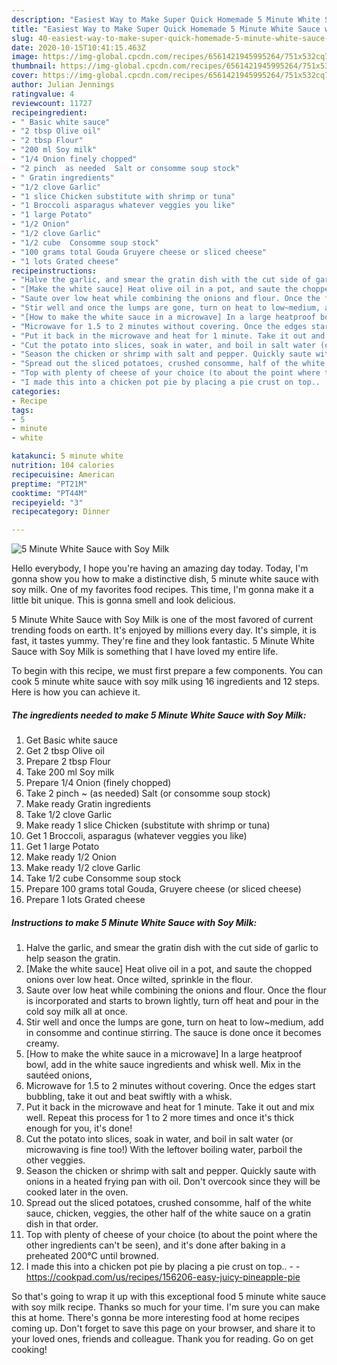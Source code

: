```yaml
---
description: "Easiest Way to Make Super Quick Homemade 5 Minute White Sauce with Soy Milk"
title: "Easiest Way to Make Super Quick Homemade 5 Minute White Sauce with Soy Milk"
slug: 40-easiest-way-to-make-super-quick-homemade-5-minute-white-sauce-with-soy-milk
date: 2020-10-15T10:41:15.463Z
image: https://img-global.cpcdn.com/recipes/6561421945995264/751x532cq70/5-minute-white-sauce-with-soy-milk-recipe-main-photo.jpg
thumbnail: https://img-global.cpcdn.com/recipes/6561421945995264/751x532cq70/5-minute-white-sauce-with-soy-milk-recipe-main-photo.jpg
cover: https://img-global.cpcdn.com/recipes/6561421945995264/751x532cq70/5-minute-white-sauce-with-soy-milk-recipe-main-photo.jpg
author: Julian Jennings
ratingvalue: 4
reviewcount: 11727
recipeingredient:
- " Basic white sauce"
- "2 tbsp Olive oil"
- "2 tbsp Flour"
- "200 ml Soy milk"
- "1/4 Onion finely chopped"
- "2 pinch  as needed  Salt or consomme soup stock"
- " Gratin ingredients"
- "1/2 clove Garlic"
- "1 slice Chicken substitute with shrimp or tuna"
- "1 Broccoli asparagus whatever veggies you like"
- "1 large Potato"
- "1/2 Onion"
- "1/2 clove Garlic"
- "1/2 cube  Consomme soup stock"
- "100 grams total Gouda Gruyere cheese or sliced cheese"
- "1 lots Grated cheese"
recipeinstructions:
- "Halve the garlic, and smear the gratin dish with the cut side of garlic to help season the gratin."
- "[Make the white sauce] Heat olive oil in a pot, and saute the chopped onions over low heat. Once wilted, sprinkle in the flour."
- "Saute over low heat while combining the onions and flour. Once the flour is incorporated and starts to brown lightly, turn off heat and pour in the cold soy milk all at once."
- "Stir well and once the lumps are gone, turn on heat to low~medium, add in consomme and continue stirring. The sauce is done once it becomes creamy."
- "[How to make the white sauce in a microwave] In a large heatproof bowl, add in the white sauce ingredients and whisk well. Mix in the sautéed onions,"
- "Microwave for 1.5 to 2 minutes without covering. Once the edges start bubbling, take it out and beat swiftly with a whisk."
- "Put it back in the microwave and heat for 1 minute. Take it out and mix well. Repeat this process for 1 to 2 more times and once it&#39;s thick enough for you, it&#39;s done!"
- "Cut the potato into slices, soak in water, and boil in salt water (or microwaving is fine too!) With the leftover boiling water, parboil the other veggies."
- "Season the chicken or shrimp with salt and pepper. Quickly saute with onions in a heated frying pan with oil. Don&#39;t overcook since they will be cooked later in the oven."
- "Spread out the sliced potatoes, crushed consomme, half of the white sauce, chicken, veggies, the other half of the white sauce on a gratin dish in that order."
- "Top with plenty of cheese of your choice (to about the point where the other ingredients can&#39;t be seen), and it&#39;s done after baking in a preheated 200℃ until browned."
- "I made this into a chicken pot pie by placing a pie crust on top..  https://cookpad.com/us/recipes/156206-easy-juicy-pineapple-pie"
categories:
- Recipe
tags:
- 5
- minute
- white

katakunci: 5 minute white 
nutrition: 104 calories
recipecuisine: American
preptime: "PT21M"
cooktime: "PT44M"
recipeyield: "3"
recipecategory: Dinner

---
```



![5 Minute White Sauce with Soy Milk](https://img-global.cpcdn.com/recipes/6561421945995264/751x532cq70/5-minute-white-sauce-with-soy-milk-recipe-main-photo.jpg)

Hello everybody, I hope you're having an amazing day today. Today, I'm gonna show you how to make a distinctive dish, 5 minute white sauce with soy milk. One of my favorites food recipes. This time, I'm gonna make it a little bit unique. This is gonna smell and look delicious.

5 Minute White Sauce with Soy Milk is one of the most favored of current trending foods on earth. It's enjoyed by millions every day. It's simple, it is fast, it tastes yummy. They're fine and they look fantastic. 5 Minute White Sauce with Soy Milk is something that I have loved my entire life.




To begin with this recipe, we must first prepare a few components. You can cook 5 minute white sauce with soy milk using 16 ingredients and 12 steps. Here is how you can achieve it.

<!--inarticleads1-->

##### The ingredients needed to make 5 Minute White Sauce with Soy Milk:

1. Get  Basic white sauce
1. Get 2 tbsp Olive oil
1. Prepare 2 tbsp Flour
1. Take 200 ml Soy milk
1. Prepare 1/4 Onion (finely chopped)
1. Take 2 pinch ~ (as needed)  Salt (or consomme soup stock)
1. Make ready  Gratin ingredients
1. Take 1/2 clove Garlic
1. Make ready 1 slice Chicken (substitute with shrimp or tuna)
1. Get 1 Broccoli, asparagus (whatever veggies you like)
1. Get 1 large Potato
1. Make ready 1/2 Onion
1. Make ready 1/2 clove Garlic
1. Take 1/2 cube  Consomme soup stock
1. Prepare 100 grams total Gouda, Gruyere cheese (or sliced cheese)
1. Prepare 1 lots Grated cheese




<!--inarticleads2-->

##### Instructions to make 5 Minute White Sauce with Soy Milk:

1. Halve the garlic, and smear the gratin dish with the cut side of garlic to help season the gratin.
1. [Make the white sauce] Heat olive oil in a pot, and saute the chopped onions over low heat. Once wilted, sprinkle in the flour.
1. Saute over low heat while combining the onions and flour. Once the flour is incorporated and starts to brown lightly, turn off heat and pour in the cold soy milk all at once.
1. Stir well and once the lumps are gone, turn on heat to low~medium, add in consomme and continue stirring. The sauce is done once it becomes creamy.
1. [How to make the white sauce in a microwave] In a large heatproof bowl, add in the white sauce ingredients and whisk well. Mix in the sautéed onions,
1. Microwave for 1.5 to 2 minutes without covering. Once the edges start bubbling, take it out and beat swiftly with a whisk.
1. Put it back in the microwave and heat for 1 minute. Take it out and mix well. Repeat this process for 1 to 2 more times and once it&#39;s thick enough for you, it&#39;s done!
1. Cut the potato into slices, soak in water, and boil in salt water (or microwaving is fine too!) With the leftover boiling water, parboil the other veggies.
1. Season the chicken or shrimp with salt and pepper. Quickly saute with onions in a heated frying pan with oil. Don&#39;t overcook since they will be cooked later in the oven.
1. Spread out the sliced potatoes, crushed consomme, half of the white sauce, chicken, veggies, the other half of the white sauce on a gratin dish in that order.
1. Top with plenty of cheese of your choice (to about the point where the other ingredients can&#39;t be seen), and it&#39;s done after baking in a preheated 200℃ until browned.
1. I made this into a chicken pot pie by placing a pie crust on top.. -  - https://cookpad.com/us/recipes/156206-easy-juicy-pineapple-pie




So that's going to wrap it up with this exceptional food 5 minute white sauce with soy milk recipe. Thanks so much for your time. I'm sure you can make this at home. There's gonna be more interesting food at home recipes coming up. Don't forget to save this page on your browser, and share it to your loved ones, friends and colleague. Thank you for reading. Go on get cooking!
